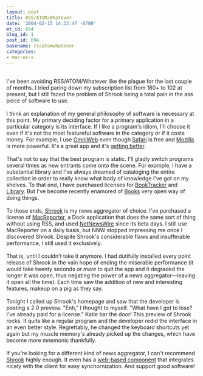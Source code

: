 ```yaml
---
layout: post
title: RSS/ATOM/Whatever
date: '2004-02-15 14:33:47 -0700'
mt_id: 694
blog_id: 1
post_id: 694
basename: rssatomwhatever
categories:
- mac-os-x
---
```

<br />I've been avoiding RSS/ATOM/Whatever like the plague for the last couple of months. I tried paring down my subscription list from 180+ to 102 at present, but I still faced the problem of Shrook being a total pain in the ass piece of software to use.<br /><br />I think an explanation of my general philosophy of software is necessary at this point. My primary deciding factor for a primary application in a particular category is its interface. If I like a program's idiom, I'll choose it even if it's not the most featureful software in the category or if it costs money. For example, I use <a href="http://www.omnigroup.com/applications/omniweb/">OmniWeb</a> even though <a href="http://www.apple.com/safari/">Safari</a> is free and <a href="http://www.mozilla.org/">Mozilla</a> is more powerful. It's a great app and it's <a href="http://www.omnigroup.com/applications/omniweb/5/">getting better</a>.<br /><br />That's not to say that the best program is static. I'll gladly switch programs several times as new entrants come onto the scene. For example, I have a substantial library and I've always dreamed of cataloging the entire collection in order to really know what body of knowledge I've got on my shelves. To that end, I have purchased licenses for <a href="http://wickedlysimple.com/BookTracker/">BookTracker</a> and <a href="http://www.chronopath.com/index.php?page=library">Library</a>. But I've become recently enamored of <a href="http://books.aetherial.net/">Books</a> very open way of doing things.<br /><br />To those ends, <a href="http://www.fondantfancies.com/shrook/">Shrook</a> is my news aggregator of choice. I've purchased a license of <a href="http://www.inferiis.com/products/macreporter/">MacReporter</a>, a Dock application that does the same sort of thing without using RSS, and used <a href="http://ranchero.com/netnewswire/">NetNewsWire</a> since its beta days. I still use MacReporter on a daily basis, but NNW stopped impressing me once I discovered Shrook. Despite Shrook's considerable flaws and insufferable performance, I still used it exclusively.<br /><br />That is, until I couldn't take it anymore. I had dutifully installed every point release of Shrook in the vain hope of ending the miserable performance (it would take twenty seconds <em>or more</em> to quit the app and it degraded the longer it was open, thus negating the power of a news aggregator&#x2014;leaving it open all the time). Each time saw the addition of new and interesting features, makeup on a pig as they say.<br /><br />Tonight I called up Shrook's homepage and saw that the developer is posting a 2.0 preview. "Enh," I thought to myself. "What have I got to lose? I've already paid for a license." Katie bar the door! This preview of Shrook rocks. It quits like a regular program and the developer redid the interface in an even better style. Regrettably, he changed the keyboard shortcuts yet again but my muscle memory's already picked up the changes, which have become more mnemonic thankfully.<br /><br />If you're looking for a different kind of news aggregator, I can't recommend <a href="http://www.fondantfancies.com/shrook/">Shrook</a> highly enough. It even has a <a href="http://www.shrook.com/">web-based component</a> that integrates nicely with the client for easy synchornization. And support good software!<br /><br /><br />
